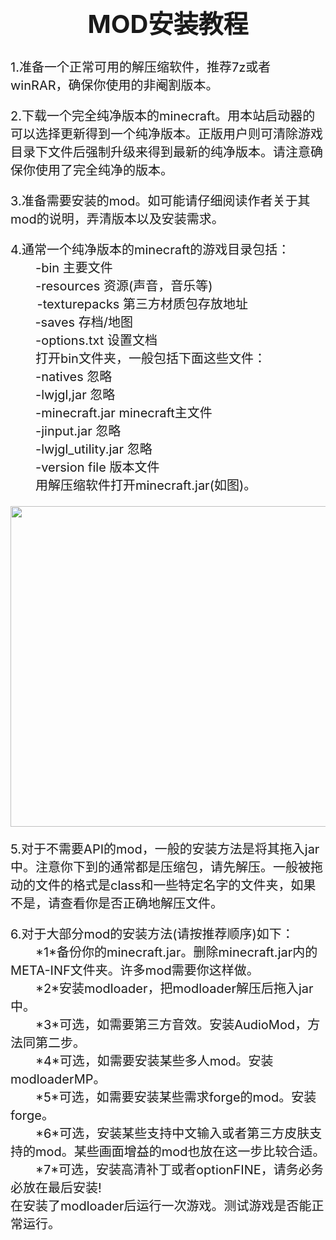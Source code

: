 <h1 style="text-align:center;font-size:40px" >MOD安装教程</h1>
<p style="text-align:;font-size:20px">
	1.准备一个正常可用的解压缩软件，推荐7z或者winRAR，确保你使用的非阉割版本。
<p/>
<p style="text-align:;font-size:20px">
	2.下载一个完全纯净版本的minecraft。用本站启动器的可以选择更新得到一个纯净版本。正版用户则可清除游戏目录下文件后强制升级来得到最新的纯净版本。请注意确保你使用了完全纯净的版本。
</p>
<p style="text-align:;font-size:20px">
	3.准备需要安装的mod。如可能请仔细阅读作者关于其mod的说明，弄清版本以及安装需求。
</p>
<p style="text-align:;font-size:20px">
	4.通常一个纯净版本的minecraft的游戏目录包括：<br/>
	　　-bin 主要文件<br/>
	　　-resources 资源(声音，音乐等)<br/>
	　  &nbsp;&nbsp;&nbsp;-texturepacks 第三方材质包存放地址<br/>
		&nbsp;&nbsp;&nbsp;&nbsp;&nbsp;&nbsp;&nbsp;-saves 存档/地图<br/>
	　　-options.txt 设置文档<br/>
	　　打开bin文件夹，一般包括下面这些文件：<br/>
	　　-natives 忽略<br/>
	　　-lwjgl,jar 忽略<br/>
	　　-minecraft.jar minecraft主文件<br/>
	　　-jinput.jar 忽略<br/>
	　　-lwjgl_utility.jar 忽略<br/>
	　　-version file 版本文件<br/>
	　　用解压缩软件打开minecraft.jar(如图)。
</p>
	<img src="./img/no4.png" width="664" height="513" /><br/>
<p style="text-align:;font-size:20px">
	5.对于不需要API的mod，一般的安装方法是将其拖入jar中。注意你下到的通常都是压缩包，请先解压。一般被拖动的文件的格式是class和一些特定名字的文件夹，如果不是，请查看你是否正确地解压文件。
</p>
<p style="text-align:;font-size:20px">
	6.对于大部分mod的安装方法(请按推荐顺序)如下：<br/>
	　　*1*备份你的minecraft.jar。删除minecraft.jar内的META-INF文件夹。许多mod需要你这样做。<br/>
	　　*2*安装modloader，把modloader解压后拖入jar中。<br/>
	　　*3*可选，如需要第三方音效。安装AudioMod，方法同第二步。<br/>
	　　*4*可选，如需要安装某些多人mod。安装modloaderMP。<br/>
	　　*5*可选，如需要安装某些需求forge的mod。安装forge。<br/>
	　　*6*可选，安装某些支持中文输入或者第三方皮肤支持的mod。某些画面增益的mod也放在这一步比较合适。<br/>
	　　*7*可选，安装高清补丁或者optionFINE，请务必务必放在最后安装!<br/>
	在安装了modloader后运行一次游戏。测试游戏是否能正常运行。<br/>
</p>